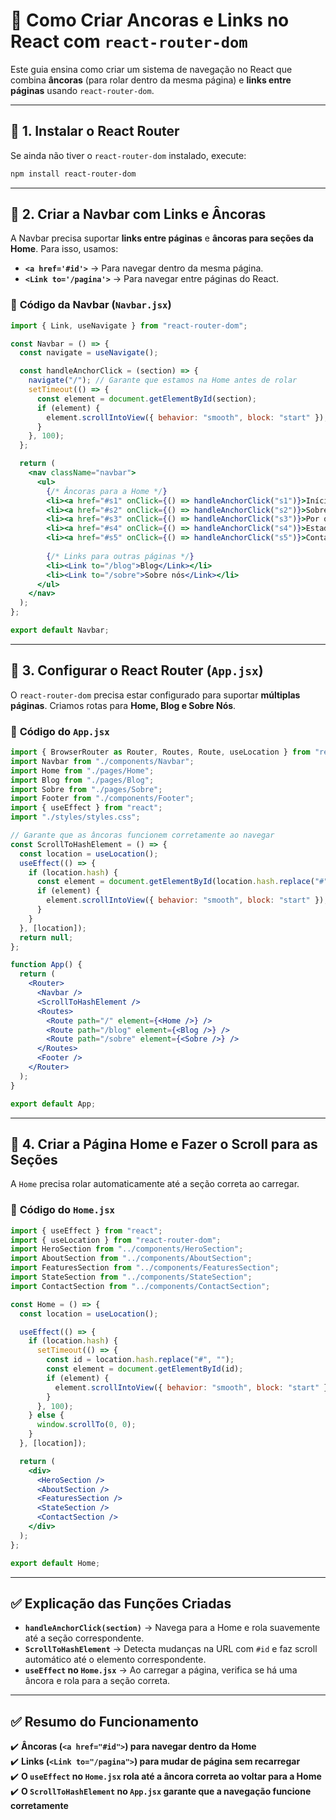 # 🚀 Como Criar Ancoras e Links no React com `react-router-dom`

Este guia ensina como criar um sistema de navegação no React que combina **âncoras** (para rolar dentro da mesma página) e **links entre páginas** usando `react-router-dom`.

---

## 📌 **1. Instalar o React Router**
Se ainda não tiver o `react-router-dom` instalado, execute:

```sh
npm install react-router-dom
```

---

## 📌 **2. Criar a Navbar com Links e Âncoras**
A Navbar precisa suportar **links entre páginas** e **âncoras para seções da Home**. Para isso, usamos:
- **`<a href='#id'>`** → Para navegar dentro da mesma página.
- **`<Link to='/pagina'>`** → Para navegar entre páginas do React.

### 📝 **Código da Navbar (`Navbar.jsx`)**

```jsx
import { Link, useNavigate } from "react-router-dom";

const Navbar = () => {
  const navigate = useNavigate();

  const handleAnchorClick = (section) => {
    navigate("/"); // Garante que estamos na Home antes de rolar
    setTimeout(() => {
      const element = document.getElementById(section);
      if (element) {
        element.scrollIntoView({ behavior: "smooth", block: "start" });
      }
    }, 100);
  };

  return (
    <nav className="navbar">
      <ul>
        {/* Âncoras para a Home */}
        <li><a href="#s1" onClick={() => handleAnchorClick("s1")}>Início</a></li>
        <li><a href="#s2" onClick={() => handleAnchorClick("s2")}>Sobre o React</a></li>
        <li><a href="#s3" onClick={() => handleAnchorClick("s3")}>Por que usar?</a></li>
        <li><a href="#s4" onClick={() => handleAnchorClick("s4")}>Estado no React</a></li>
        <li><a href="#s5" onClick={() => handleAnchorClick("s5")}>Contato</a></li>
        
        {/* Links para outras páginas */}
        <li><Link to="/blog">Blog</Link></li>
        <li><Link to="/sobre">Sobre nós</Link></li>
      </ul>
    </nav>
  );
};

export default Navbar;
```

---

## 📌 **3. Configurar o React Router (`App.jsx`)**
O `react-router-dom` precisa estar configurado para suportar **múltiplas páginas**. Criamos rotas para **Home, Blog e Sobre Nós**.

### 📝 **Código do `App.jsx`**

```jsx
import { BrowserRouter as Router, Routes, Route, useLocation } from "react-router-dom";
import Navbar from "./components/Navbar";
import Home from "./pages/Home";
import Blog from "./pages/Blog";
import Sobre from "./pages/Sobre";
import Footer from "./components/Footer";
import { useEffect } from "react";
import "./styles/styles.css";

// Garante que as âncoras funcionem corretamente ao navegar
const ScrollToHashElement = () => {
  const location = useLocation();
  useEffect(() => {
    if (location.hash) {
      const element = document.getElementById(location.hash.replace("#", ""));
      if (element) {
        element.scrollIntoView({ behavior: "smooth", block: "start" });
      }
    }
  }, [location]);
  return null;
};

function App() {
  return (
    <Router>
      <Navbar />
      <ScrollToHashElement />
      <Routes>
        <Route path="/" element={<Home />} />
        <Route path="/blog" element={<Blog />} />
        <Route path="/sobre" element={<Sobre />} />
      </Routes>
      <Footer />
    </Router>
  );
}

export default App;
```

---

## 📌 **4. Criar a Página Home e Fazer o Scroll para as Seções**
A `Home` precisa rolar automaticamente até a seção correta ao carregar.

### 📝 **Código do `Home.jsx`**

```jsx
import { useEffect } from "react";
import { useLocation } from "react-router-dom";
import HeroSection from "../components/HeroSection";
import AboutSection from "../components/AboutSection";
import FeaturesSection from "../components/FeaturesSection";
import StateSection from "../components/StateSection";
import ContactSection from "../components/ContactSection";

const Home = () => {
  const location = useLocation();

  useEffect(() => {
    if (location.hash) {
      setTimeout(() => {
        const id = location.hash.replace("#", "");
        const element = document.getElementById(id);
        if (element) {
          element.scrollIntoView({ behavior: "smooth", block: "start" });
        }
      }, 100);
    } else {
      window.scrollTo(0, 0);
    }
  }, [location]);

  return (
    <div>
      <HeroSection />
      <AboutSection />
      <FeaturesSection />
      <StateSection />
      <ContactSection />
    </div>
  );
};

export default Home;
```

---

## ✅ **Explicação das Funções Criadas**
- **`handleAnchorClick(section)`** → Navega para a Home e rola suavemente até a seção correspondente.
- **`ScrollToHashElement`** → Detecta mudanças na URL com `#id` e faz scroll automático até o elemento correspondente.
- **`useEffect` no `Home.jsx`** → Ao carregar a página, verifica se há uma âncora e rola para a seção correta.

---

## ✅ **Resumo do Funcionamento**
✔️ **Âncoras (`<a href="#id">`) para navegar dentro da Home**  
✔️ **Links (`<Link to="/pagina">`) para mudar de página sem recarregar**  
✔️ **O `useEffect` no `Home.jsx` rola até a âncora correta ao voltar para a Home**  
✔️ **O `ScrollToHashElement` no `App.jsx` garante que a navegação funcione corretamente**  





